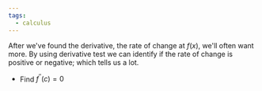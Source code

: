 ```yaml
---
tags:
  - calculus
---
```

After we've found the derivative, the rate of change at $f(x)$, we'll often want more. By using derivative test we can identify if the rate of change is positive or  negative; which tells us a lot.



- Find $f^{''}(c) = 0$
  
